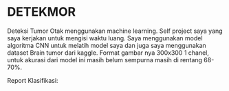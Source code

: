# DETEKMOR
<p>Deteksi Tumor Otak menggunakan machine learning. Self project saya yang saya kerjakan untuk mengisi waktu luang.
Saya menggunakan model algoritma CNN untuk melatih model saya dan juga saya menggunakan dataset Brain tumor dari kaggle. Format gambar nya 300x300 1 chanel, untuk akurasi dari model ini masih belum sempurna masih di rentang 68-70%.</p>

Report Klasifikasi:

